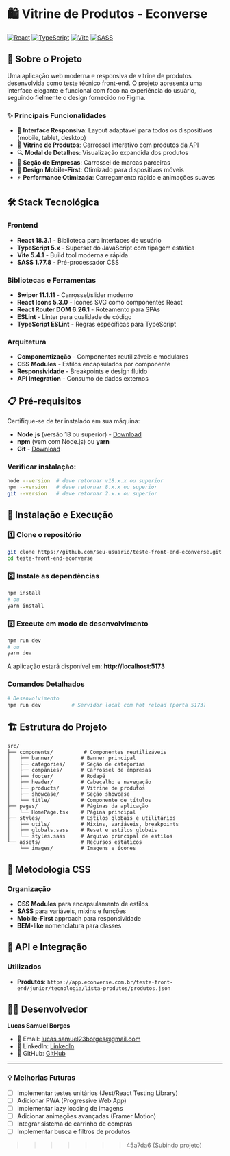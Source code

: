 # 🛍️ Vitrine de Produtos - Econverse

[![React](https://img.shields.io/badge/React-18.3.1-blue?logo=react)](https://reactjs.org/)
[![TypeScript](https://img.shields.io/badge/TypeScript-5.x-blue?logo=typescript)](https://www.typescriptlang.org/)
[![Vite](https://img.shields.io/badge/Vite-5.4.1-646CFF?logo=vite)](https://vitejs.dev/)
[![SASS](https://img.shields.io/badge/SASS-1.77.8-CC6699?logo=sass)](https://sass-lang.com/)

## 📖 Sobre o Projeto

Uma aplicação web moderna e responsiva de vitrine de produtos desenvolvida como teste técnico front-end. O projeto apresenta uma interface elegante e funcional com foco na experiência do usuário, seguindo fielmente o design fornecido no Figma.

### ✨ Principais Funcionalidades

- 🎨 **Interface Responsiva**: Layout adaptável para todos os dispositivos (mobile, tablet, desktop)
- 🛒 **Vitrine de Produtos**: Carrossel interativo com produtos da API
- 🔍 **Modal de Detalhes**: Visualização expandida dos produtos
- 🏢 **Seção de Empresas**: Carrossel de marcas parceiras
- 📱 **Design Mobile-First**: Otimizado para dispositivos móveis
- ⚡ **Performance Otimizada**: Carregamento rápido e animações suaves

## 🛠️ Stack Tecnológica

### Frontend
- **React 18.3.1** - Biblioteca para interfaces de usuário
- **TypeScript 5.x** - Superset do JavaScript com tipagem estática
- **Vite 5.4.1** - Build tool moderna e rápida
- **SASS 1.77.8** - Pré-processador CSS

### Bibliotecas e Ferramentas
- **Swiper 11.1.11** - Carrossel/slider moderno
- **React Icons 5.3.0** - Ícones SVG como componentes React
- **React Router DOM 6.26.1** - Roteamento para SPAs
- **ESLint** - Linter para qualidade de código
- **TypeScript ESLint** - Regras específicas para TypeScript

### Arquitetura
- **Componentização** - Componentes reutilizáveis e modulares
- **CSS Modules** - Estilos encapsulados por componente
- **Responsividade** - Breakpoints e design fluido
- **API Integration** - Consumo de dados externos

## 📋 Pré-requisitos

Certifique-se de ter instalado em sua máquina:

- **Node.js** (versão 18 ou superior) - [Download](https://nodejs.org/)
- **npm** (vem com Node.js) ou **yarn**
- **Git** - [Download](https://git-scm.com/)

### Verificar instalação:
```bash
node --version  # deve retornar v18.x.x ou superior
npm --version   # deve retornar 8.x.x ou superior
git --version   # deve retornar 2.x.x ou superior
```

## 🚀 Instalação e Execução

### 1️⃣ Clone o repositório
```bash
git clone https://github.com/seu-usuario/teste-front-end-econverse.git
cd teste-front-end-econverse
```

### 2️⃣ Instale as dependências
```bash
npm install
# ou
yarn install
```

### 3️⃣ Execute em modo de desenvolvimento
```bash
npm run dev
# ou
yarn dev
```

A aplicação estará disponível em: **http://localhost:5173**

### Comandos Detalhados

```bash
# Desenvolvimento
npm run dev          # Servidor local com hot reload (porta 5173)
```

## 🏗️ Estrutura do Projeto

```
src/
├── components/          # Componentes reutilizáveis
│   ├── banner/         # Banner principal
│   ├── categories/     # Seção de categorias
│   ├── companies/      # Carrossel de empresas
│   ├── footer/         # Rodapé
│   ├── header/         # Cabeçalho e navegação
│   ├── products/       # Vitrine de produtos
│   ├── showcase/       # Seção showcase
│   └── title/          # Componente de títulos
├── pages/              # Páginas da aplicação
│   └── HomePage.tsx    # Página principal
├── styles/             # Estilos globais e utilitários
│   ├── utils/          # Mixins, variáveis, breakpoints
│   ├── globals.sass    # Reset e estilos globais
│   └── styles.sass     # Arquivo principal de estilos
└── assets/             # Recursos estáticos
    └── images/         # Imagens e ícones
```

## 🎨 Metodologia CSS

### Organização
- **CSS Modules** para encapsulamento de estilos
- **SASS** para variáveis, mixins e funções
- **Mobile-First** approach para responsividade
- **BEM-like** nomenclatura para classes


## 🔗 API e Integração

### Utilizados
- **Produtos**: `https://app.econverse.com.br/teste-front-end/junior/tecnologia/lista-produtos/produtos.json`


## 👨‍💻 Desenvolvedor

**Lucas Samuel Borges**
- 📧 Email: lucas.samuel23borges@gmail.com
- 💼 LinkedIn: [LinkedIn](https://www.linkedin.com/in/lucas-samuel-borges-b551481b8/)
- 🐙 GitHub: [GitHub](https://github.com/Lucassml-boop)

---

### 💡 Melhorias Futuras
- [ ] Implementar testes unitários (Jest/React Testing Library)
- [ ] Adicionar PWA (Progressive Web App)
- [ ] Implementar lazy loading de imagens
- [ ] Adicionar animações avançadas (Framer Motion)
- [ ] Integrar sistema de carrinho de compras
- [ ] Implementar busca e filtros de produtos
>>>>>>> 45a7da6 (Subindo projeto)
